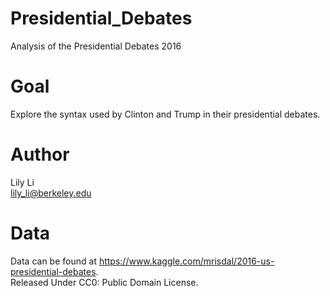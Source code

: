 # Presidential_Debates
Analysis of the Presidential Debates 2016

# Goal  
Explore the syntax used by Clinton and Trump in their presidential debates.  

# Author  
Lily Li  
lily_li@berkeley.edu  

# Data  
Data can be found at https://www.kaggle.com/mrisdal/2016-us-presidential-debates.  
Released Under CC0: Public Domain License.  
